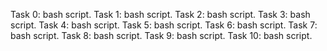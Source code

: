 Task 0: bash script.
Task 1: bash script.
Task 2: bash script.
Task 3: bash script.
Task 4: bash script.
Task 5: bash script.
Task 6: bash script.
Task 7: bash script.
Task 8: bash script.
Task 9: bash script.
Task 10: bash script.
